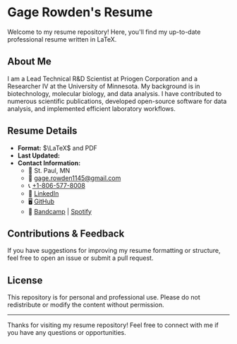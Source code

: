 # Gage Rowden's Resume

Welcome to my resume repository! Here, you'll find my up-to-date professional resume written in LaTeX.

## About Me
I am a Lead Technical R&D Scientist at Priogen Corporation and a Researcher IV at the University of Minnesota. My background is in biotechnology, molecular biology, and data analysis. I have contributed to numerous scientific publications, developed open-source software for data analysis, and implemented efficient laboratory workflows.

## Resume Details
- **Format:** $\LaTeX$ and PDF
- **Last Updated:**
- **Contact Information:**
  - 📍 St. Paul, MN
  - 📧 [gage.rowden1145@gmail.com](mailto:gage.rowden1145@gmail.com)
  - 📞 [+1-806-577-8008](tel:+1-806-577-8008)
  - 🔗 [LinkedIn](https://www.linkedin.com/in/gagerowden)
  - 🖥️ [GitHub](https://github.com/gage1145)
  - 🎵 [Bandcamp](https://ganymede1.bandcamp.com) | [Spotify](https://open.spotify.com/artist/23DyBlyjDtXfYo333RBWj7?si=wZcmKk7hQICzxbMIfN2bnQ)

## Contributions & Feedback
If you have suggestions for improving my resume formatting or structure, feel free to open an issue or submit a pull request.

## License
This repository is for personal and professional use. Please do not redistribute or modify the content without permission.

---

Thanks for visiting my resume repository! Feel free to connect with me if you have any questions or opportunities.

